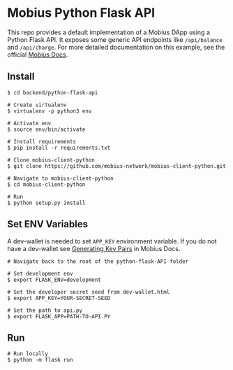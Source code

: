# Mobius Python Flask API

This repo provides a default implementation of a Mobius DApp using a Python Flask API. It exposes some generic
API endpoints like `/api/balance` and `/api/charge`. For more detailed documentation on this example, see the official <a href="https://docs.mobius.network/docs/python-flask-api" target="_blank">Mobius Docs</a>.

## Install

```console
$ cd backend/python-flask-api

# Create virtualenv
$ virtualenv -p python3 env

# Activate env
$ source env/bin/activate

# Install requirements
$ pip install -r requirements.txt

# Clone mobius-client-python
$ git clone https://github.com/mobius-network/mobius-client-python.git

# Navigate to mobius-client-python
$ cd mobius-client-python

# Run
$ python setup.py install
```

## Set ENV Variables

A dev-wallet is needed to set `APP_KEY` environment variable. If you do not have a dev-wallet see <a href="https://docs.mobius.network/docs/installation#section-generating-key-pairs" target="_blank">Generating Key Pairs</a> in Mobius Docs.

```console
# Navigate back to the root of the python-flask-API folder

# Set development env
$ export FLASK_ENV=development

# Set the developer secret seed from dev-wallet.html
$ export APP_KEY=YOUR-SECRET-SEED

# Set the path to api.py
$ export FLASK_APP=PATH-TO-API.PY
```

## Run

```console
# Run locally
$ python -m flask run
```